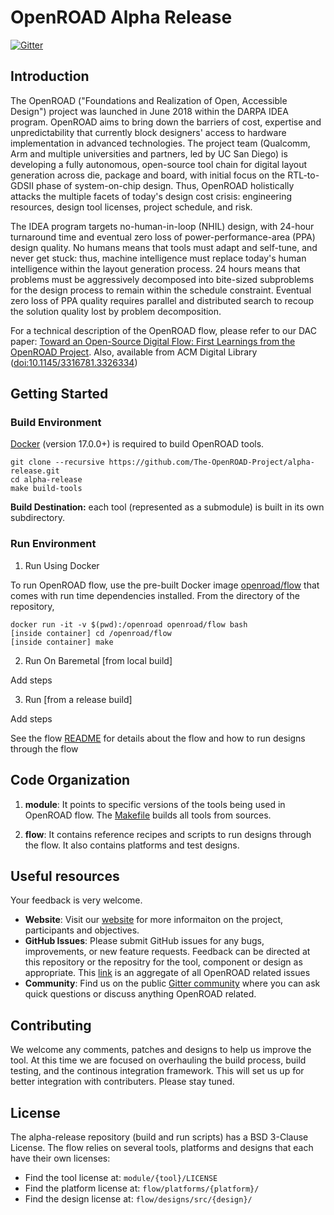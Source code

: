 # OpenROAD Alpha Release
[![Gitter](https://badges.gitter.im/The-OpenROAD-Project/community.svg)](https://gitter.im/The-OpenROAD-Project/community?utm_source=badge&utm_medium=badge&utm_campaign=pr-badge)


## Introduction
The OpenROAD ("Foundations and Realization of Open, Accessible Design") project was launched in June 2018 within the DARPA IDEA program. OpenROAD aims to bring down the barriers of cost, expertise and unpredictability that currently block designers' access to hardware implementation in advanced technologies. The project team (Qualcomm, Arm and multiple universities and partners, led by UC San Diego) is developing a fully autonomous, open-source tool chain for digital layout generation across die, package and board, with initial focus on the RTL-to-GDSII phase of system-on-chip design. Thus, OpenROAD holistically attacks the multiple facets of today's design cost crisis:  engineering resources, design tool licenses, project schedule, and risk.

The IDEA program targets no-human-in-loop (NHIL) design, with 24-hour turnaround time and eventual zero loss of power-performance-area (PPA) design quality. No humans means that tools must adapt and self-tune, and never get stuck: thus, machine intelligence must replace today's human intelligence within the layout generation process. 24 hours means that problems must be aggressively decomposed into bite-sized subproblems for the design process to remain within the schedule constraint. Eventual zero loss of PPA quality requires parallel and distributed search to recoup the solution quality lost by problem decomposition.

For a technical description of the OpenROAD flow, please refer to our DAC paper: [Toward an Open-Source Digital Flow: First Learnings from the OpenROAD Project](https://vlsicad.ucsd.edu/Publications/Conferences/371/c371.pdf). Also, available from ACM Digital Library ([doi:10.1145/3316781.3326334](https://dl.acm.org/citation.cfm?id=3326334))


## Getting Started
### Build Environment
[Docker](https://docs.docker.com/install/linux/docker-ce/centos/) (version 17.0.0+) is required to build OpenROAD tools.

```
git clone --recursive https://github.com/The-OpenROAD-Project/alpha-release.git
cd alpha-release
make build-tools
```

**Build Destination:** each tool (represented as a submodule) is built in its own subdirectory.

### Run Environment

1. Run Using Docker

To run OpenROAD flow, use the pre-built Docker image [openroad/flow](https://hub.docker.com/r/openroad/flow) that comes with run time dependencies installed. From the directory of the repository,

```
docker run -it -v $(pwd):/openroad openroad/flow bash
[inside container] cd /openroad/flow
[inside container] make
```

2. Run On Baremetal [from local build]

Add steps

3. Run [from a release build]

Add steps


See the flow [README](flow#running-the-flow) for details about the flow and how to run designs through the flow

## Code Organization

1. **module**: It points to specific versions of the tools being used in OpenROAD flow. The [Makefile](Makefile) builds all tools from sources.

2. **flow**: It contains reference recipes and scripts to run designs through the flow. It also contains platforms and test designs.

## Useful resources
Your feedback is very welcome.
- **Website**: Visit our [website](https://theopenroadproject.org/) for more informaiton on the project, participants and objectives.
- **GitHub Issues**: Please submit GitHub issues for any bugs, improvements, or new feature requests. Feedback can be directed at this repository or the repositry for the tool, component or design as appropriate. This [link](https://github.com/issues?utf8=%E2%9C%93&q=is%3Aopen+archived%3Afalse+user%3AThe-OpenROAD-Project+) is an aggregate of all OpenROAD related issues
- **Community**: Find us on the public [Gitter community](https://gitter.im/The-OpenROAD-Project/community) where you can ask quick questions or discuss anything OpenROAD related.


## Contributing
We welcome any comments, patches and designs to help us improve the tool.
At this time we are focused on overhauling the build process, build testing, and the continous integration framework. This will set us up for better integration with contributers. Please stay tuned.

## License
The alpha-release repository (build and run scripts) has a BSD 3-Clause License. The flow relies on several tools, platforms and designs that each have their own licenses:
- Find the tool license at: `module/{tool}/LICENSE`
- Find the platform license at: `flow/platforms/{platform}/`
- Find the design license at: `flow/designs/src/{design}/`

